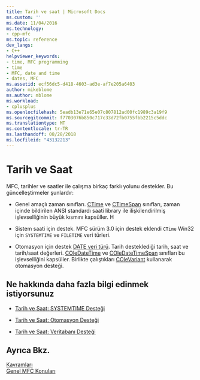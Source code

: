```yaml
---
title: Tarih ve saat | Microsoft Docs
ms.custom: ''
ms.date: 11/04/2016
ms.technology:
- cpp-mfc
ms.topic: reference
dev_langs:
- C++
helpviewer_keywords:
- time, MFC programming
- time
- MFC, date and time
- dates, MFC
ms.assetid: ecf56dc5-d418-4603-ad3e-af7e205a6403
author: mikeblome
ms.author: mblome
ms.workload:
- cplusplus
ms.openlocfilehash: 5eadb13e71e65e07c807812ad00fc1989c3a19f9
ms.sourcegitcommit: f7703076b850c717c33d72fb0755fbb2215c5ddc
ms.translationtype: MT
ms.contentlocale: tr-TR
ms.lasthandoff: 08/28/2018
ms.locfileid: "43132213"
---
```

# <a name="date-and-time"></a>Tarih ve Saat
MFC, tarihler ve saatler ile çalışma birkaç farklı yolunu destekler. Bu güncelleştirmeler şunlardır:  
  
-   Genel amaçlı zaman sınıfları. [CTime](../atl-mfc-shared/reference/ctime-class.md) ve [CTimeSpan](../atl-mfc-shared/reference/ctimespan-class.md) sınıfları, zaman içinde bildirilen ANSI standardı saati library ile ilişkilendirilmiş işlevselliğinin büyük kısmını kapsüller. H  
  
-   Sistem saati için destek. MFC sürüm 3.0 için destek eklendi `CTime` Win32 için `SYSTEMTIME` ve `FILETIME` veri türleri.  
  
-   Otomasyon için destek [DATE veri türü](../atl-mfc-shared/date-type.md). Tarih desteklediği tarih, saat ve tarih/saat değerleri. [COleDateTime](../atl-mfc-shared/reference/coledatetime-class.md) ve [COleDateTimeSpan](../atl-mfc-shared/reference/coledatetimespan-class.md) sınıfları bu işlevselliğini kapsüller. Birlikte çalıştıkları [COleVariant](../mfc/reference/colevariant-class.md) kullanarak otomasyon desteği.  
  
## <a name="what-do-you-want-to-know-more-about"></a>Ne hakkında daha fazla bilgi edinmek istiyorsunuz  
  
-   [Tarih ve Saat: SYSTEMTIME Desteği](../atl-mfc-shared/date-and-time-systemtime-support.md)  
  
-   [Tarih ve Saat: Otomasyon Desteği](../atl-mfc-shared/date-and-time-automation-support.md)  
  
-   [Tarih ve Saat: Veritabanı Desteği](../atl-mfc-shared/date-and-time-database-support.md)  
  
## <a name="see-also"></a>Ayrıca Bkz.  
 [Kavramları](../mfc/mfc-concepts.md)   
 [Genel MFC Konuları](../mfc/general-mfc-topics.md)

